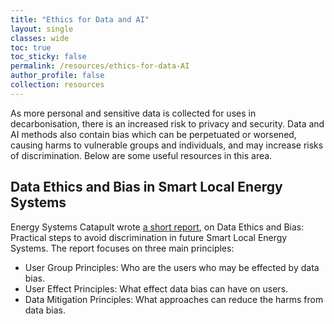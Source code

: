 ```yaml
---
title: "Ethics for Data and AI"
layout: single
classes: wide
toc: true
toc_sticky: false
permalink: /resources/ethics-for-data-AI
author_profile: false
collection: resources
---
```


As more personal and sensitive data is collected for uses in decarbonisation, there is an increased risk to privacy and security. Data and AI methods also contain bias which can be perpetuated or worsened, causing harms to vulnerable groups and individuals, and may increase risks of discrimination.
Below are some useful resources in this area. 

## Data Ethics and Bias in Smart Local Energy Systems

Energy Systems Catapult wrote [a short report](https://es.catapult.org.uk/report/data-ethics-and-bias/), on Data Ethics and Bias: Practical steps to avoid discrimination in future Smart Local Energy Systems. The report focuses on three main principles:
* User Group Principles: Who are the users who may be effected by data bias.
* User Effect Principles: What effect data bias can have on users. 
* Data Mitigation Principles: What approaches can reduce the harms from data bias.

